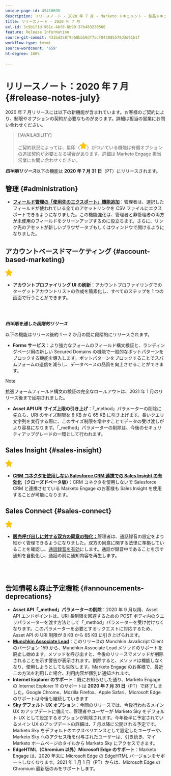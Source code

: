 ```yaml
---
unique-page-id: 45416698
description: リリースノート - 2020 年 7 月 - Marketo ドキュメント - 製品ドキュメント
title: リリースノート - 2020 年 7 月
exl-id: 3c9b1f1d-961c-4bf8-8b99-37b483230506
feature: Release Information
source-git-commit: 431bd258f9a68bbb9df7acf043085578d3d91b1f
workflow-type: tm+mt
source-wordcount: '659'
ht-degree: 100%

---
```


# リリースノート：2020 年 7 月 {#release-notes-july}

2020 年 7 月リリースには以下の新機能が含まれています。お客様のご契約により、制限やオプションの契約が必要なものがあります。詳細は担当の営業にお問い合わせください。

>[!AVAILABILITY]
>
>ご契約状況によっては、星印（![（星）](assets/yellow-star.png)）がついている機能は有償オプションの追加契約が必要となる場合があります。詳細は Marketo Engage 担当営業にお問い合わせください。

**_四半期リリース_**&#x200B;以下の機能は **2020 年 7 月 31 日**（PT）にリリースされます。

## 管理 {#administration}

* **[フィールド管理の「使用先のエクスポート」機能追加](/help/marketo/product-docs/administration/field-management/export-used-by-data-for-a-field.md)**：管理者は、選択したフィールドが使われている全てのアセットリンクを CSV ファイルにエクスポートできるようになりました。この機能強化は、管理者と非管理者の両方が未使用のフィールドをクリーンアップするのに役立ちます。さらに、リンク先のアセットが新しいブラウザータブもしくはウィンドウで開けるようになりました。

## アカウントベースドマーケティング {#account-based-marketing}

![（星）](assets/yellow-star.png)

* **アカウントプロファイリング UI の刷新**：アカウントプロファイリングでのターゲットアカウントリストの作成を簡素化し、すべてのステップを 1 つの画面で行うことができます。

<br> 

**_四半期を通した段階的リリース_**

以下の機能はリリース後約 1 ～ 2 か月の間に段階的にリリースされます。

* **Forms サービス**：より強力なフォームのフィールド構文検証と、ランディングページ用の新しい Secured Domains の機能で一般的なボットパターンをブロックする機能を導入します。ボットパターンをブロックすることでスパムフォームの送信を減らし、データベースの品質を向上させることができます。

>[!NOTE]
>
>拡張フォームフィールド構文の検証の完全なロールアウトは、2021 年 1 月のリリース後まで延期されました。

* **Asset API URI サイズ上限の引き上げ**：「_method」パラメーターの削除に先立ち、URI のサイズ制限を 8 KB から 65 KB に引き上げます。長いクエリ文字列を実行する際に、このサイズ制限を増やすことでデータの受け渡しがより容易になります。「_method」パラメーターの削除は、今後のセキュリティアップグレードの一環として行われます。

## Sales Insight {#sales-insight}

![（星）](assets/yellow-star.png)

* **[CRM コネクタを使用しない Salesforce CRM 連携での Sales Insight の有効化](/help/marketo/product-docs/marketo-sales-insight/sales-insight-for-non-native-salesforce-integrations.md)（クローズドベータ版）**：CRM コネクタを使用しないで Salesforce CRM と連携させている Marketo Engage のお客様も Sales Insight を使用することが可能になります。

## Sales Connect {#sales-connect}

![（星）](assets/yellow-star.png)

* **[販売呼び出しに対する双方の同意の強化：](/help/marketo/product-docs/marketo-sales-connect/phone/two-party-consent-settings.md)**&#x200B;管理者は、通話録音の設定をより細かく管理できるようになりました。双方の同意に関する法律に準拠していることを確認し、[通話録音を有効](/help/marketo/product-docs/marketo-sales-connect/phone/enable-call-recording.md)にします。通話が録音中であることを示す通知を自動化し、通話の前に通知内容を再生します。

<br> 

## 告知情報＆廃止予定機能 {#announcements-deprecations}

* **Asset API「_method」パラメーターの削除**：2020 年 9 月以降、Asset API エンドポイントは、URI 長制限を回避するための POST ボディ内のクエリパラメーターを渡す方法として「_method」パラメーターを受け付けなくなります。このパラメーターを必要とするリクエストに対応するため、Asset API の URI 制限が 8 KB から 65 KB に引き上げられます。
* **[Munchkin Associate Lead](https://developers.marketo.com/blog/deprecation-of-munchkin-associate-lead-method/)**：このリリースの Munchkin JavaScript Client のバージョン 159 から、Munchkin Associate Lead メソッドのサポートを廃止し始めます。メソッドを呼び出すと、今後のリリースでメソッドが削除されることを示す警告が表示されます。削除すると、メソッドは機能しなくなり、使用しようとしても失敗します。Marketo Engage のお客様で、最近この方法を利用した場合、利用内容が個別に通知されます。
* **Internet Explorer のサポート**：既にお知らせした通り、Marketo Engage の Internet Explorer 11 のサポートは **2020 年 7 月 31 日**（PT）で終了しました。Google Chrome、Mozilla Firefox、Apple Safari、Microsoft Edge のサポートは今後も継続していきます
* **Sky デフォルト UX オプション**：今回のリリースでは、今後行われるメイン UX のアップデートに備えて、管理者やユーザーが Marketo Sky をデフォルト UX として設定するオプションが削除されます。今年後半に予定されているメイン UX のアップデートの詳細は、7 月以降に公開される予定です。Marketo Sky をデフォルトのエクスペリエンスとして設定したユーザーや、Marketo Sky へのアクセス権を付与されたユーザーは、引き続き、マイ Marketo ホームページのタイルから Marketo Sky にアクセスできます。
* **EdgeHTML（Chromium 以外）Microsoft Edge のサポート**：Marketo Engage は、2020 年末に Microsoft Edge の EdgeHTML バージョンをサポートしなくなります。2021 年 1 月 1 日（PT）からは、Microsoft Edge の Chromium 最新版のみをサポートします。
